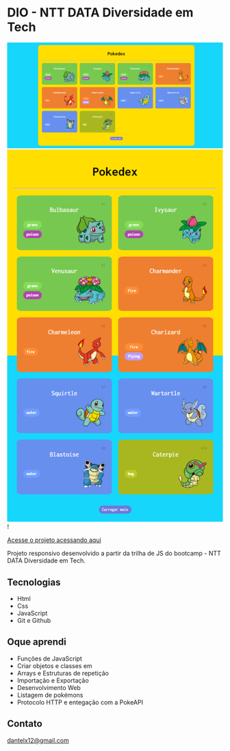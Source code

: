 # DIO - NTT DATA Diversidade em Tech


![preview2](./github/preview2.png)
![preview1](./github/preview1.png) !

[Acesse o projeto acessando aqui](https://danieltelesb.github.io/Pokedex)

Projeto responsivo desenvolvido a partir da trilha de JS do bootcamp - NTT DATA Diversidade em Tech. 


## Tecnologias
- Html
- Css
- JavaScript
- Git e Github

## Oque aprendi 
- Funções de JavaScript
- Criar objetos e classes em 
- Arrays e Estruturas de repetição
- Importação e Exportação
- Desenvolvimento Web 
- Listagem de pokémons
- Protocolo HTTP e entegação com a PokeAPI

##  Contato

dantelx12@gmail.com